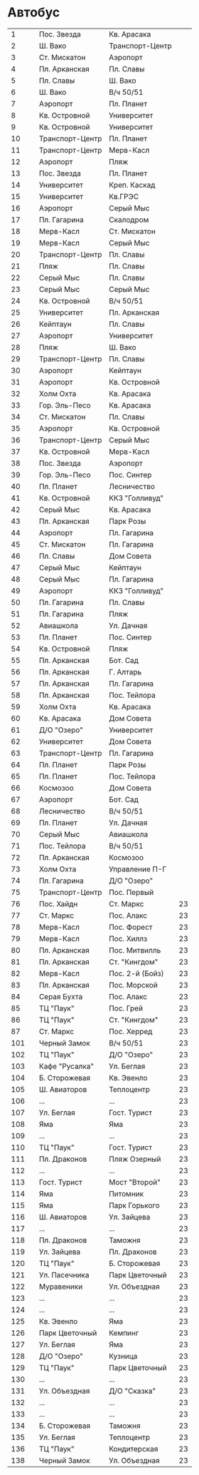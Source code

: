 # Автобус

|       |       |                   |                   |   |
|-------|-------|-------------------|-------------------|---|
|1      |       |Пос. Звезда        |Кв. Арасака        |   |
|2      |       |Ш. Вако            |Транспорт-Центр    |   |
|3      |       |Ст. Мискатон       |Аэропорт           |   |
|4      |       |Пл. Арканская      |Пл. Славы          |   |
|5      |       |Пл. Славы          |Ш. Вако            |   |
|6      |       |Ш. Вако            |В/ч 50/51          |   |
|7      |       |Аэропорт           |Пл. Планет         |   |
|8      |       |Кв. Островной      |Университет        |   |
|9      |       |Кв. Островной      |Университет        |   |
|10     |       |Транспорт-Центр    |Пл. Планет         |   |
|11     |       |Транспорт-Центр    |Мерв-Касл          |   |
|12     |       |Аэропорт           |Пляж               |   |
|13     |       |Пос. Звезда        |Пл. Планет         |   |
|14     |       |Университет        |Креп. Каскад       |   |
|15     |       |Университет        |Кв.ГРЭС            |   |
|16     |       |Аэропорт           |Серый Мыс          |   |
|17     |       |Пл. Гагарина       |Скалодром          |   |
|18     |       |Мерв-Касл          |Ст. Мискатон       |   |
|19     |       |Мерв-Касл          |Серый Мыс          |   |
|20     |       |Транспорт-Центр    |Пл. Славы          |   |
|21     |       |Пляж               |Пл. Славы          |   |
|22     |       |Серый Мыс          |Пл. Славы          |   |
|23     |       |Серый Мыс          |Серый Мыс          |   |
|24     |       |Кв. Островной      |В/ч 50/51          |   |
|25     |       |Университет        |Пл. Арканская      |   |
|26     |       |Кейптаун           |Пл. Славы          |   |
|27     |       |Аэропорт           |Университет        |   |
|28     |       |Пляж               |Ш. Вако            |   |
|29     |       |Транспорт-Центр    |Пл. Славы          |   |
|30     |       |Аэропорт           |Кейптаун           |   |
|31     |       |Аэропорт           |Кв. Островной      |   |
|32     |       |Холм Охта          |Кв. Арасака        |   |
|33     |       |Гор. Эль-Песо      |Кв. Арасака        |   |
|34     |       |Ст. Мискатон       |Пл. Славы          |   |
|35     |       |Аэропорт           |Кв. Островной      |   |
|36     |       |Транспорт-Центр    |Серый Мыс          |   |
|37     |       |Кв. Островной      |Мерв-Касл          |   |
|38     |       |Пос. Звезда        |Аэропорт           |   |
|39     |       |Гор. Эль-Песо      |Пос. Синтер        |   |
|40     |       |Пл. Планет         |Лесничество        |   |
|41     |       |Кв. Островной      |ККЗ "Голливуд"     |   |
|42     |       |Серый Мыс          |Кв. Арасака        |   |
|43     |       |Пл. Арканская      |Парк Розы          |   |
|44     |       |Аэропорт           |Пл. Гагарина       |   |
|45     |       |Ст. Мискатон       |Пл. Гагарина       |   |
|46     |       |Пл. Славы          |Дом Совета         |   |
|47     |       |Серый Мыс          |Кейптаун           |   |
|48     |       |Серый Мыс          |Пл. Гагарина       |   |
|49     |       |Аэропорт           |ККЗ "Голливуд"     |   |
|50     |       |Пл. Гагарина       |Пл. Славы          |   |
|51     |       |Пл. Гагарина       |Пляж               |   |
|52     |       |Авиашкола          |Ул. Дачная         |   |
|53     |       |Пл. Планет         |Пос. Синтер        |   |
|54     |       |Кв. Островной      |Пляж               |   |
|55     |       |Пл. Арканская      |Бот. Сад           |   |
|56     |       |Пл. Арканская      |Г. Алтарь          |   |
|57     |       |Пл. Арканская      |Пл. Гагарина       |   |
|58     |       |Пл. Арканская      |Пос. Тейлора       |   |
|59     |       |Холм Охта          |Кв. Арасака        |   |
|60     |       |Кв. Арасака        |Дом Совета         |   |
|61     |       |Д/О "Озеро"        |Университет        |   |
|62     |       |Университет        |Дом Совета         |   |
|63     |       |Транспорт-Центр    |Пл. Гагарина       |   |
|64     |       |Пл. Планет         |Парк Розы          |   |
|65     |       |Пл. Планет         |Пос. Тейлора       |   |
|66     |       |Космозоо           |Дом Совета         |   |
|67     |       |Аэропорт           |Бот. Сад           |   |
|68     |       |Лесничество        |В/ч 50/51          |   |
|69     |       |Пл. Планет         |Ул. Дачная         |   |
|70     |       |Серый Мыс          |Авиашкола          |   |
|71     |       |Пос. Тейлора       |В/ч 50/51          |   |
|72     |       |Пл. Арканская      |Космозоо           |   |
|73     |       |Холм Охта          |Управление П-Г     |   |
|74     |       |Пл. Гагарина       |Д/О "Озеро"        |   |
|75     |       |Транспорт-Центр    |Пос. Первый        |   |
|76     |       |Пос. Хайдн         |Ст. Маркс          |23 |
|77     |       |Ст. Маркс          |Пос. Алакс         |23 |
|78     |       |Мерв-Касл          |Пос. Форест        |23 |
|79     |       |Мерв-Касл          |Пос. Хиллз         |23 |
|80     |       |Пл. Арканская      |Пос. Митвилль      |23 |
|81     |       |Пл. Арканская      |Ст. "Кингдом"      |23 |
|82     |       |Мерв-Касл          |Пос. 2-й (Бойз)    |23 |
|83     |       |Пл. Арканская      |Пос. Морской       |23 |
|84     |       |Серая Бухта        |Пос. Алакс         |23 |
|85     |       |ТЦ "Паук"          |Пос. Грей          |23 |
|86     |       |ТЦ "Паук"          |Ст. "Кингдом"      |23 |
|87     |       |Ст. Маркс          |Пос. Херред        |23 |
|101    |       |Черный Замок       |В/ч 50/51          |23 |
|102    |       |ТЦ "Паук"          |Д/О "Озеро"        |23 |
|103    |       |Кафе "Русалка"     |Ул. Беглая         |23 |
|104    |       |Б. Сторожевая      |Кв. Эвенло         |23 |
|105    |       |Ш. Авиаторов       |Теплоцентр         |23 |
|106    |       |...                |...                |23 |
|107    |       |Ул. Беглая         |Гост. Турист       |23 |
|108    |       |Яма                |Яма                |23 |
|109    |       |...                |...                |23 |
|110    |       |ТЦ "Паук"          |Гост. Турист       |23 |
|111    |       |Пл. Драконов       |Пляж Озерный       |23 |
|112    |       |...                |...                |23 |
|113    |       |Гост. Турист       |Мост "Второй"      |23 |
|114    |       |Яма                |Питомник           |23 |
|115    |       |Яма                |Парк Горького      |23 |
|116    |       |Ш. Авиаторов       |Ул. Зайцева        |23 |
|117    |       |...                |...                |23 |
|118    |       |Пл. Драконов       |Таможня            |23 |
|119    |       |Ул. Зайцева        |Пл. Драконов       |23 |
|120    |       |ТЦ "Паук"          |Б. Сторожевая      |23 |
|121    |       |Ул. Пасечника      |Парк Цветочный     |23 |
|122    |       |Муравеники         |Ул. Объездная      |23 |
|123    |       |...                |...                |23 |
|124    |       |...                |...                |23 |
|125    |       |Кв. Эвенло         |Яма                |23 |
|126    |       |Парк Цветочный     |Кемпинг            |23 |
|127    |       |Ул. Беглая         |Яма                |23 |
|128    |       |Д/О "Озеро"        |Кузница            |23 |
|129    |       |ТЦ "Паук"          |Парк Цветочный     |23 |
|130    |       |...                |...                |23 |
|131    |       |Ул. Объездная      |Д/О "Сказка"       |23 |
|132    |       |...                |...                |23 |
|133    |       |...                |...                |23 |
|134    |       |Б. Сторожевая      |Таможня            |23 |
|135    |       |Ул. Беглая         |Теплоцентр         |23 |
|136    |       |ТЦ "Паук"          |Кондитерская       |23 |
|138    |       |Черный Замок       |Ул. Объездная      |23 |
